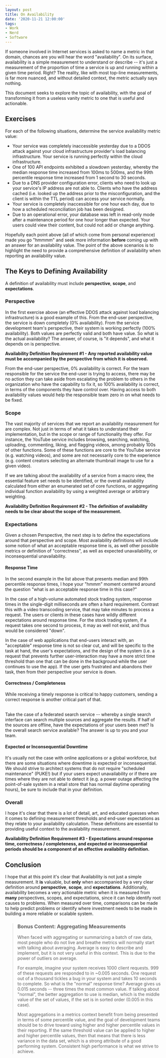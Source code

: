 ```yaml
---
layout: post
title: On Availability
date: '2020-11-21 12:00:00'
tags:
- Work
- Nerd
- Software
---
```


If someone involved in Internet services is asked to name a metric in that domain, chances are you will hear the word "availability". On its surface, availability is a simple measurement to understand or describe -- it's just a measurement of the proportion of time a service is up and running within a given time period. Right? The reality, like with most top-line measurements, is far more nuanced, and without detailed context, the metric actually says nothing.

This document seeks to explore the topic of availability, with the goal of transforming it from a useless vanity metric to one that is useful and actionable.

## Exercises

For each of the following situations, determine the service availability metric value:

- Your service was completely inaccessible yesterday due to a DDOS attack against your cloud infrastructure provider's load balancing infrastructure. Your service is running perfectly within the cloud infrastructure.
- One of 100 API endpoints exhibited a slowdown yesterday, whereby the median response time increased from 100ms to 500ms, and the 99th percentile response time increased from 1 second to 30 seconds.
- Due to a DNS provider configuration error, clients who need to look up your service's IP address are not able to. Clients who have the address cached (i.e. looked up the address prior to the misconfiguration, and the client is within the TTL period) can access your service normally.
- Your service is completely inaccessible for one hour each day, due to how a scheduled reconciliation job has been designed.
- Due to an operational error, your database was left in read-only mode after a maintenance period for one hour longer than expected. Your users could view their content, but could not add or change anything.

Hopefully each point above (all of which come from personal experience) made you go "hmmmm" and seek more information **before** coming up with an answer for an availability value. The point of the above scenarios is to highlight the need to provide a comprehensive definition of availability when reporting an availability value.

## The Keys to Defining Availability

A definition of availability must include **perspective**, **scope**, and **expectations**.

### Perspective

In the first exercise above (an effective DDOS attack against load balancing infrastructure) is a good example of this. From the end-user perspective, the service is down completely (0% availability). From the service development team's perspective, their system is working perfectly (100% availability). Both values are perfectly valid and both have value. So what is the actual availability? The answer, of course, is "it depends", and what it depends on is perspective.

**Availability Definition Requirement #1 - Any reported availability value must be accompanied by the perspective from which it is observed.**

From the end-user perspective, 0% availability is correct. For the team responsible for the service the end-user is trying to access, there may be no action they can take aside from escalating the problem to others in the organization who have the capability to fix it, so 100% availability is correct, in terms of the components they have control over. Having access to both availability values would help the responsible team zero in on what needs to be fixed.

### Scope

The vast majority of services that we report an availability measurement for are complex. Not just in terms of what it takes to understand their implementation, but in the scope or range of functionality they offer. For instance, the YouTube service includes browsing, searching, watching, uploading, commenting, liking, and flagging videos, among probably 100s of other functions. Some of these functions are core to the YouTube service (e.g. watching videos), and some are not necessarily core to the experience (e.g. content creators selecting an alternate thumbnail image to use for a given video).

If we are talking about the availability of a service from a macro view, the essential feature set needs to be identified, or the overall availability calculated from either an enumerated set of core functions, or aggregating individual function availability by using a weighted average or arbitrary weighting.

**Availability Definition Requirement #2 - The definition of availability needs to be clear about the scope of the measurement.**

### Expectations

Given a chosen Perspective, the next step is to define the expectations around that perspective and scope. Most availability definitions will include some notion of what an acceptable response time is, as well other possible metrics or definition of "correctness", as well as expected unavailability, or inconsequential unavailability.

#### Response Time

In the second example in the list above that presents median and 99th percentile response times, I hope your "hmmm" moment centered around the question "what is an acceptable response time in this case?"

In the case of a high-volume automated stock trading system, response times in the single-digit milliseconds are often a hard requirement. Contrast this with a video transcoding service, that may take minutes to process a request. The users or clients in these cases have wildly different expectations around response time. For the stock trading system, if a request takes one second to process, it may as well not exist, and thus would be considered "down".

In the case of web applications that end-users interact with, an "acceptable" response time is not so clear cut, and will be specific to the task at hand, the user's expectations, and the design of the system (i.e. a request that prevents further user-interaction may have a more strict time threshold than one that can be done in the background while the user continues to use the app). If the user gets frustrated and abandons their task, then from their perspective your service is down.

#### Correctness / Completeness

While receiving a timely response is critical to happy customers, sending a correct response is another critical part of that.

\
Take the case of a federated search service -- whereby a single search interface can search multiple sources and aggregate the results. If half of the sources are offline, have the expectations of your users been met? Is the overall search service available? The answer is up to you and your team.

#### Expected or Inconsequential Downtime

It's usually not the case with online applications or a global workforce, but there are some situations where downtime is expected or inconsequential. We should strive to architect systems that do not require "scheduled maintenance" (PUKE!) but if your users expect unavailability or if there are times where they are not able to detect it (e.g. a power outage affecting the point-of-sale system in a retail store that has normal daytime operating hours), be sure to include that in your definition.

### Overall

I hope it's clear that there is a lot of detail, art, and educated guesses when it comes to defining measurement thresholds and end-user expectations as they relate to your availability calculation. These definitions are essential to providing useful context to the availability measurement.

**Availability Definition Requirement #3 - Expectations around response time, correctness / completeness, and expected or inconsequential periods should be a component of an effective availability definition.**

## Conclusion

I hope that at this point it's clear that Availability is not just a simple measurement. It **is** valuable, but **only** when accompanied by a very clear definition around **perspective**, **scope**, and **expectations**. Additionally, availability becomes a very actionable metric when it is measured from **many** perspectives, scopes, and expectations, since it can help identify root causes to problems. When measured over time, comparisons can be made to help predict problems or identify where investment needs to be made in building a more reliable or scalable system.

> ### Bonus Content: Aggregating Measurements
>
> When faced with aggregating or summarizing a batch of raw data, most people who do not live and breathe metrics will normally start with talking about averaging. Average is easy to describe and implement, but it is not very useful in this context. This is due to the power of outliers on average.
>
> For example, imagine your system receives 1000 client requests. 999 of these requests are responded to in ~0.005 seconds. One request out of a thousand tickles a bug in your system and takes 10 seconds to complete. So what is the "normal" response time? Average gives us 0.015 seconds -- three times the most common value. If talking about "normal", the better aggregation to use is median, which is the middle value of the set of values, if the set is in sorted order (0.005 in this case).
>
> Most aggregations in a metrics context benefit from being presented in terms of some percentile value, and the goal of development teams should be to drive toward using higher and higher percentile values in their reporting. If the same threshold value can be applied to higher and higher percentile values, then that means that there is less variance in the data set, which is a strong attribute of a good performing system. Consistent high performance is what we strive to achieve.
